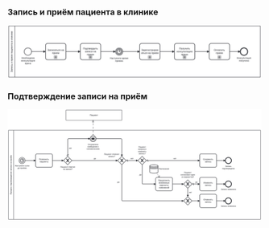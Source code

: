 ### Запись и приём пациента в клинике
![appointment](./appointment.svg)

### Подтверждение записи на приём
![approve_appointment](./approve_appointment.svg)
